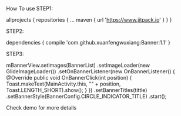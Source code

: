 

How To use STEP1:

allprojects { repositories { ... maven { url 'https://www.jitpack.io' } } }

STEP2:

dependencies { compile 'com.github.xuanfengwuxiang:Banner:1.1' }

STEP3:

mBannerView.setImages(BannerList) .setImageLoader(new GlideImageLoader()) .setOnBannerListener(new OnBannerListener() { @Override public void OnBannerClick(int position) { Toast.makeText(MainActivity.this, "" + position, Toast.LENGTH_SHORT).show(); } }) .setBannerTitles(tittle) .setBannerStyle(BannerConfig.CIRCLE_INDICATOR_TITLE) .start();

Check demo for more details
